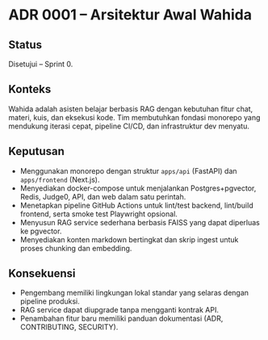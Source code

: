 # ADR 0001 – Arsitektur Awal Wahida

## Status
Disetujui – Sprint 0.

## Konteks
Wahida adalah asisten belajar berbasis RAG dengan kebutuhan fitur chat, materi, kuis, dan eksekusi kode. Tim membutuhkan fondasi monorepo yang mendukung iterasi cepat, pipeline CI/CD, dan infrastruktur dev menyatu.

## Keputusan
- Menggunakan monorepo dengan struktur `apps/api` (FastAPI) dan `apps/frontend` (Next.js).
- Menyediakan docker-compose untuk menjalankan Postgres+pgvector, Redis, Judge0, API, dan web dalam satu perintah.
- Menetapkan pipeline GitHub Actions untuk lint/test backend, lint/build frontend, serta smoke test Playwright opsional.
- Menyusun RAG service sederhana berbasis FAISS yang dapat diperluas ke pgvector.
- Menyediakan konten markdown bertingkat dan skrip ingest untuk proses chunking dan embedding.

## Konsekuensi
- Pengembang memiliki lingkungan lokal standar yang selaras dengan pipeline produksi.
- RAG service dapat diupgrade tanpa mengganti kontrak API.
- Penambahan fitur baru memiliki panduan dokumentasi (ADR, CONTRIBUTING, SECURITY).
